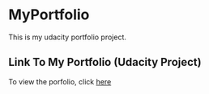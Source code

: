 # MyPortfolio
 This is my udacity portfolio project.


## Link To My Portfolio (Udacity Project)

To view the porfolio, click [here](http://keeth233.github.io/)


